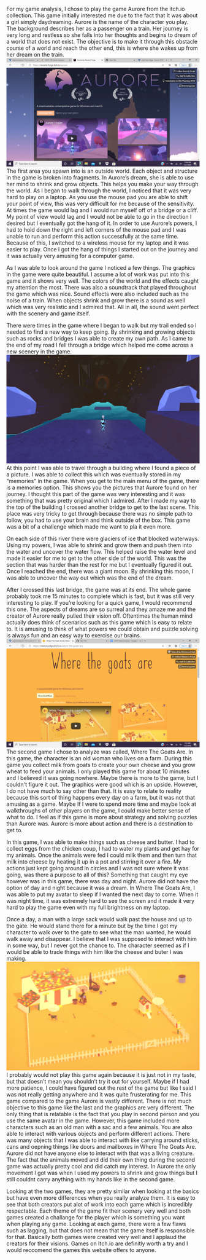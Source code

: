 For my game analysis, I chose to play the game Aurore from the itch.io collection. This game initially interested me due to the fact that It was about a girl simply daydreaming. Aurore is the name of the character you play. The background describes her as a passenger on a train. Her journey is very long and restless so she falls into her thoughts and begins to dream of a world that does not exist. The objective is to make it through this obstacle course of a world and reach the other end, this is where she wakes up from her dream on the train.
![Screenshot (41)](https://raw.githubusercontent.com/xsierraallen/Sierras_site/gh-pages/images/Screenshot%20(41).png)
The first area you spawn into is an outside world. Each object and structure in the game is broken into fragments. In Aurore’s dream, she is able to use her mind to shrink and grow objects. This helps you make your way through the world. As I began to walk through the world, I noticed that it was very hard to play on a laptop. As you use the mouse pad you are able to shift your point of view, this was very difficult for me because of the sensitivity. At times the game would lag and I would run myself off of a bridge or a cliff. My point of view would lag and I would not be able to go in the direction I desired but I eventually got the hang of it. In order to use Aurore’s powers, I had to hold down the right and left corners of the mouse pad and I was unable to run and perform this action successfully at the same time. Because of this, I switched to a wireless mouse for my laptop and it was easier to play. Once I got the hang of things I started out on the journey and it was actually very amusing for a computer game.

As I was able to look around the game I noticed a few things. The graphics in the game were quite beautiful. I assume a lot of work was put into this game and it shows very well. The colors of the world and the effects caught my attention the most. There was also a soundtrack that played throughout the game which was nice. Sound effects were also included such as the noise of a train. When objects shrink and grow there is a sound as well which was very realistic and I admired that. All in all, the sound went perfect with the scenery and game itself. 

There were times in the game where I began to walk but my trail ended so I needed to find a new way to keep going. By shrinking and growing objects such as rocks and bridges I was able to create my own path. As I came to the end of my road I fell through a bridge which helped me come across a new scenery in the game. 
![Screenshot (45)](https://github.com/xsierraallen/Sierras_site/blob/gh-pages/images/Screenshot%20(45).png)
At this point I was able to travel through a building where I found a piece of a picture. I was able to collect this which was eventually stored in my “memories” in the game. When you get to the main menu of the game, there is a memories option. This shows you the pictures that Aurore found on her journey. I thought this part of the game was very interesting and it was something that was pretty original which I admired. After I made my way to the top of the building I crossed another bridge to get to the last scene. This place was very tricky to get through because there was no simple path to follow, you had to use your brain and think outside of the box. This game was a bit of a challenge which made me want to pla it even more.

On each side of this river there were glaciers of ice that blocked waterways. Using my powers, I was able to shrink and grow them and push them into the water and uncover the water flow. This helped raise the water level and made it easier for me to get to the other side of the world. This was the section that was harder than the rest for me but I eventually figured it out. Once I reached the end, there was a giant moon. By shrinking this moon, I was able to uncover the way out which was the end of the dream.

After I crossed this last bridge, the game was at its end. The whole game probably took me 15 minutes to complete which is fast, but it was still very interesting to play. If you’re looking for a quick game, I would recommend this one. The aspects of dreams are so surreal and they amaze me and the creator of Aurore really pulled their vision off. Oftentimes the human mind actually does think of scenarios such as this game which is easy to relate to. It is amusing to think of what powers we could obtain and puzzle solving is always fun and an easy way to exercise our brains.
![Screenshot (50)](https://github.com/xsierraallen/Sierras_site/blob/gh-pages/images/Screenshot%20(50).png)
The second game I chose to analyze was called, Where The Goats Are. In this game, the character is an old woman who lives on a farm. During this game you collect milk from goats to create your own cheese and you grow wheat to feed your animals. I only played this game for about 10 minutes and I believed it was going nowhere. Maybe there is more to the game, but I couldn't figure it out. The graphics were good which is an upside. However, I do not have much to say other than that. It is easy to relate to reality because this sort of thing happens every day on a farm, but it was not that amusing as a game. Maybe If I were to spend more time and maybe look at walkthroughs of other players on the game, I could make better sense of what to do. I feel as if this game is more about strategy and solving puzzles than Aurore was. Aurore is more about action and there is a destination to get to.

In this game, I was able to make things such as cheese and butter. I had to collect eggs from the chicken coup, I had to water my plants and get hay for my animals. Once the animals were fed I could milk them and then turn that milk into cheese by heating it up in a pot and stirring it over a fire. My actions just kept going around in circles and I was not sure where it was going, was there a purpose to all of this? Something that caught my eye however was in this game, there was day and night. Aurore did not have the option of day and night because it was a dream. In Where The Goats Are, I was able to put my avatar to sleep if I wanted the next day to come. When it was night time, it was extremely hard to see the screen and it made it very hard to play the game even with my full brightness on my laptop.

Once a day, a man with a large sack would walk past the house and up to the gate. He would stand there for a minute but by the time I got my character to walk over to the gate to see what the man wanted, he would walk away and disappear. I believe that I was supposed to interact with him in some way, but I never got the chance to. The character seemed as if I would be able to trade things with him like the cheese and buter I was making.
![Screenshot (52)](https://github.com/xsierraallen/Sierras_site/blob/gh-pages/images/Screenshot%20(52).png)
I probably would not play this game again because it is just not in my taste, but that doesn’t mean you shouldn’t try it out for yourself. Maybe if I had more patience, I could have figured out the rest of the game but like I said I was not really getting anywhere and it was quite frusterating for me. This game compared to the game Aurore is vastly different. There is not much objective to this game like the last and the graphics are very different. The only thing that is relatable is the fact that you play in second person and you use the same avatar in the game. However, this game included more characters such as an old man with a sac and a few animals. You are also able to interact with various objects and perform different actions. There was many objects that I was able to interact with like carrying around sticks, cans and oepning things like doors and mailboxes in Where The Goats Are. Aurore did not have anyone else to interact with that was a living creature. The fact that the animals moved and did their own thing during the second game was actually pretty cool and did catch my interest. In Aurore the only movement I got was when I used my powers to shrink and grow things but I still couldnt carry anything with my hands like in the second game.

Looking at the two games, they are pretty similar when looking at the basics but have even more differences when you really analyze them. It is easy to see that both creators put alot of work into each game which is incredibly respectable. Each theme of the game fit their scenery very well and both games created a challange for the player which is something you want when playing any game. Looking at each game, there were a few flaws such as lagging, but that does not mean that the game itself is responsible for that. Basically both games were created very well and I applaud the creators for their visions. Games on Itch.io are definitly worth a try and I would reccomend the games this website offers to anyone.
